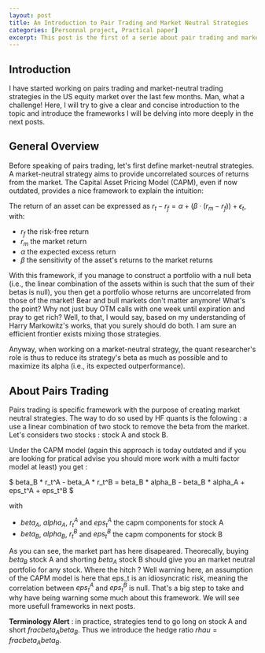```yaml
---
layout: post
title: An Introduction to Pair Trading and Market Neutral Strategies
categories: [Personnal project, Practical paper]
excerpt: This post is the first of a serie about pair trading and market neutral strategies ...
---
```


## Introduction

I have started working on pairs trading and market-neutral trading strategies in the US equity market over the last few months. Man, what a challenge! Here, I will try to give a clear and concise introduction to the topic and introduce the frameworks I will be delving into more deeply in the next posts.

## General Overview

Before speaking of pairs trading, let's first define market-neutral strategies. A market-neutral strategy aims to provide uncorrelated sources of returns from the market. The Capital Asset Pricing Model (CAPM), even if now outdated, provides a nice framework to explain the intuition:

The return of an asset can be expressed as $r_t - r_f = \alpha + (\beta \cdot (r_m - r_f)) + \epsilon_t$, with:
- $r_f$ the risk-free return
- $r_m$ the market return
- $\alpha$ the expected excess return
- $\beta$ the sensitivity of the asset's returns to the market returns

With this framework, if you manage to construct a portfolio with a null beta (i.e., the linear combination of the assets within is such that the sum of their betas is null), you then get a portfolio whose returns are uncorrelated from those of the market! Bear and bull markets don't matter anymore! What's the point? Why not just buy OTM calls with one week until expiration and pray to get rich? Well, to that, I would say, based on my understanding of Harry Markowitz's works, that you surely should do both. I am sure an efficient frontier exists mixing those strategies. 

Anyway, when working on a market-neutral strategy, the quant researcher's role is thus to reduce its strategy's beta as much as possible and to maximize its alpha (i.e., its expected outperformance).

## About Pairs Trading 

Pairs trading is specific framework with the purpose of creating market neutral strategies. The way to do so used by HF quants is the folowing : a use a linear combination of two stock to remove the beta from the market. Let's considers two stocks : stock A and stock B.

Under the CAPM model (again this approach is today outdated and if you are looking for pratical advise you should more work with a multi factor model at least) you get :

$ beta_B * r_t^A - beta_A * r_t^B = beta_B * alpha_B - beta_B * alpha_A + eps_t^A + eps_t^B $

with 

- $beta_A$, $alpha_A$, $r_t^A$ and $eps_t^A$ the capm components for stock A
- $beta_B$, $alpha_B$, $r_t^B$ and $eps_t^B$ the capm components for stock B

As you can see, the market part has here disapeared. Theorecally, buying $beta_B$ stock A and shorting $beta_A$ stock B should give you an market neutral portfolio for any stock. Where the hitch ? Well warning here, an assumption of the CAPM model is here that eps_t is an idiosyncratic risk, meaning the correlation between $eps_t^A$ and $eps_t^B$ is null. That's a big step to take and why have being warning some much about this framework. We will see more usefull frameworks in next posts.

**Terminology Alert** : in practice, strategies tend to go long on stock A and short $frac{beta_A}{beta_B}$. Thus we introduce the hedge ratio $rhau =  frac{beta_A}{beta_B}$.
